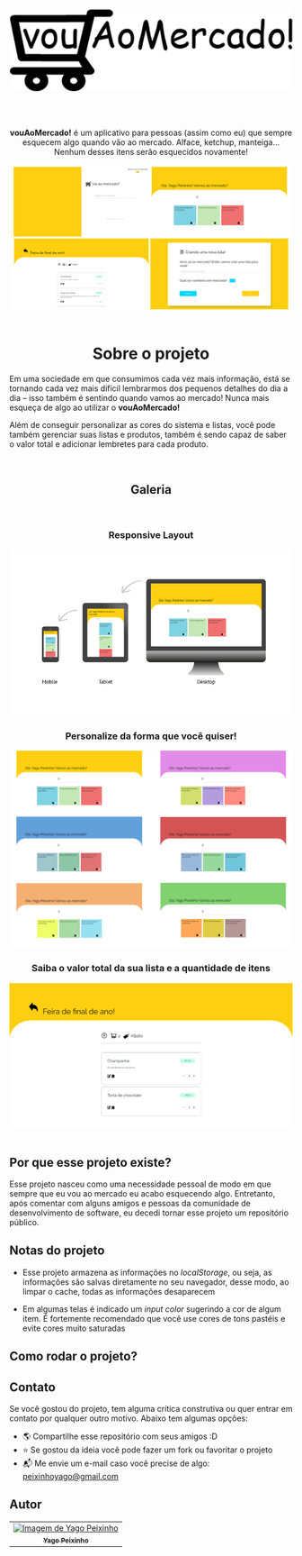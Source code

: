 <div align="center">
<a href="https://vouaomercado.netlify.app" target="_blank"><p align="center"><img src="assets/media/images/readme/logo.png"></p></a>

 <br>
 <br>
 
 **vouAoMercado!** é um aplicativo para pessoas (assim como eu) que sempre esquecem algo quando vão ao mercado. Alface, ketchup, manteiga... Nenhum desses   itens serão esquecidos novamente!

<img src="assets/media/images/readme/telas.png">

</div>
 <br>
 
 <div align="center">

# Sobre o projeto

</div>

Em uma sociedade em que consumimos cada vez mais informação, está se tornando cada vez mais
dificil lembrarmos dos pequenos detalhes do dia a dia – isso também é sentindo quando vamos
ao mercado! Nunca mais esqueça de algo ao utilizar o **vouAoMercado!**

Além de conseguir personalizar as cores do sistema e listas, você pode também gerenciar suas listas e produtos, também é sendo capaz de saber o valor total e adicionar lembretes para cada produto.

<br>
 
 <div align="center">

## Galeria

<br>

### Responsive Layout

<img src="assets/media/images/readme/responsividade-feature.jpg">

<br>

### Personalize da forma que você quiser!

<img src="assets/media/images/readme/feature-personalisacao.png">

<br>

### Saiba o valor total da sua lista e a quantidade de itens

<img src="assets/media/images/readme/feature-tela-cards.jpg">

  </div>

<br>

## Por que esse projeto existe?

Esse projeto nasceu como uma necessidade pessoal de modo em que sempre que eu vou ao mercado eu acabo esquecendo algo. Entretanto, após comentar com alguns amigos e pessoas da comunidade de desenvolvimento de software, eu decedi tornar esse projeto um repositório público.

## Notas do projeto

- Esse projeto armazena as informações no _localStorage_, ou seja, as informações são salvas diretamente no seu navegador, desse modo, ao limpar o cache, todas as informações desaparecem

- Em algumas telas é indicado um _input color_ sugerindo a cor de algum item. É fortemente recomendado que você use cores de tons pastéis e evite cores muito saturadas

## Como rodar o projeto?



## Contato

Se você gostou do projeto, tem alguma crítica construtiva ou quer entrar em contato por qualquer outro motivo. Abaixo tem algumas opções:

- 🌎 Compartilhe esse repositório com seus amigos :D
- ⭐ Se gostou da ideia você pode fazer um fork ou favoritar o projeto
- 📬 Me envie um e-mail caso você precise de algo: peixinhoyago@gmail.com

## Autor

<table align="center">
<tr>
   <td align="center"> 
		<a href="https://github.com/yagopeixinho">
			  <img src="https://avatars.githubusercontent.com/u/81770553?v=4" width="100px;" alt="Imagem de Yago Peixinho">    
<br/>  
		<sub>
					<b>Yago Peixinho</b>
		</sub>
		</a> 
	</td> 
</tr>
   </table>
